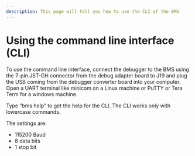 ```yaml
---
description: This page will tell you how to use the CLI of the BMS
---
```


# Using the command line interface \(CLI\)

To use the command line interface, connect the debugger to the BMS using the 7-pin JST-GH connector from the debug adapter board to J19 and plug the USB coming from the debugger converter board into your computer.  Open a UART terminal like minicom on a Linux machine or PuTTY or Tera Term for a windows machine.

Type “bms help” to get the help for the CLI. The CLI works only with lowercase commands.

The settings are:

* 115200 Baud
* 8 data bits
* 1 stop bit



